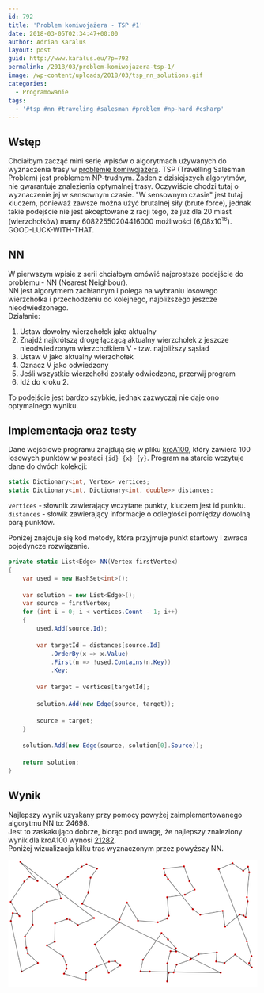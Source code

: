 ```yaml
---
id: 792
title: 'Problem komiwojażera - TSP #1'
date: 2018-03-05T02:34:47+00:00
author: Adrian Karalus
layout: post
guid: http://www.karalus.eu/?p=792
permalink: /2018/03/problem-komiwojazera-tsp-1/
image: /wp-content/uploads/2018/03/tsp_nn_solutions.gif
categories:
  - Programowanie
tags:
  - '#tsp #nn #traveling #salesman #problem #np-hard #csharp'
---
```

## Wstęp

Chciałbym zacząć mini serię wpisów o algorytmach używanych do wyznaczenia trasy w [problemie komiwojażera](https://pl.wikipedia.org/wiki/Problem_komiwojażera). TSP (Travelling Salesman Problem) jest problemem NP-trudnym. Żaden z dzisiejszych algorytmów, nie gwarantuje znalezienia optymalnej trasy. Oczywiście chodzi tutaj o wyznaczenie jej w sensownym czasie. "W sensownym czasie" jest tutaj kluczem, ponieważ zawsze można użyć brutalnej siły (brute force), jednak takie podejście nie jest akceptowane z racji tego, że już dla 20 miast (wierzchołków) mamy 60822550204416000 możliwości (6,08x10<sup>16</sup>).  
GOOD-LUCK-WITH-THAT. 

## NN

W pierwszym wpisie z serii chciałbym omówić najprostsze podejście do problemu - NN (Nearest Neighbour).  
NN jest algorytmem zachłannym i polega na wybraniu losowego wierzchołka i przechodzeniu do kolejnego, najbliższego jeszcze nieodwiedzonego.  
Działanie:

  1. Ustaw dowolny wierzchołek jako aktualny
  2. Znajdź najkrótszą drogę łączącą aktualny wierzchołek z jeszcze nieodwiedzonym wierzchołkiem V - tzw. najbliższy sąsiad
  3. Ustaw V jako aktualny wierzchołek
  4. Oznacz V jako odwiedzony
  5. Jeśli wszystkie wierzchołki zostały odwiedzone, przerwij program
  6. Idź do kroku 2.

To podejście jest bardzo szybkie, jednak zazwyczaj nie daje ono optymalnego wyniku. 

## Implementacja oraz testy

Dane wejściowe programu znajdują się w pliku <a href="http://www.karalus.eu/wp-content/uploads/2018/03/kroA100.txt" rel="noopener" target="_blank">kroA100</a>, który zawiera 100 losowych punktów w postaci `{id} {x} {y}`. Program na starcie wczytuje dane do dwóch kolekcji:

```csharp
static Dictionary<int, Vertex> vertices;
static Dictionary<int, Dictionary<int, double>> distances;
```

`vertices` - słownik zawierający wczytane punkty, kluczem jest id punktu.  
`distances` - słowik zawierający informacje o odległości pomiędzy dowolną parą punktów. 

Poniżej znajduje się kod metody, która przyjmuje punkt startowy i zwraca pojedyncze rozwiązanie.

```csharp
private static List<Edge> NN(Vertex firstVertex)
{
    var used = new HashSet<int>();

    var solution = new List<Edge>();
    var source = firstVertex;
    for (int i = 0; i < vertices.Count - 1; i++)
    {
        used.Add(source.Id);

        var targetId = distances[source.Id]
            .OrderBy(x => x.Value)
            .First(n => !used.Contains(n.Key))
            .Key;

        var target = vertices[targetId];

        solution.Add(new Edge(source, target));

        source = target;
    }

    solution.Add(new Edge(source, solution[0].Source));

    return solution;
}
```

## Wynik

Najlepszy wynik uzyskany przy pomocy powyżej zaimplementowanego algorytmu NN to: 24698.  
Jest to zaskakująco dobrze, biorąc pod uwagę, że najlepszy znaleziony wynik dla kroA100 wynosi <a href="http://comopt.ifi.uni-heidelberg.de/software/TSPLIB95/STSP.html" rel="noopener" target="_blank">21282</a>.  
Poniżej wizualizacja kilku tras wyznaczonym przez powyższy NN. 

<img src="/wp-content/uploads/2018/03/tsp_nn_solutions.gif" alt="TSP - NN - rozwiązania " data-recalc-dims="1" />